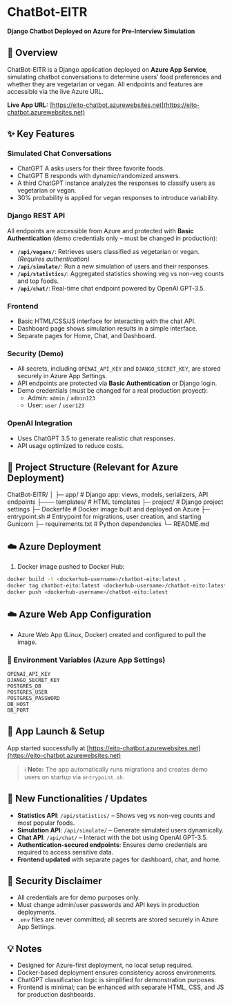 # ChatBot-EITR

**Django Chatbot Deployed on Azure for Pre-Interview Simulation**

## 🧠 Overview

ChatBot-EITR is a Django application deployed on **Azure App Service**, simulating chatbot conversations to determine users’ food preferences and whether they are vegetarian or vegan. All endpoints and features are accessible via the live Azure URL.

**Live App URL:** [https://eito-chatbot.azurewebsites.net](https://eito-chatbot.azurewebsites.net)

## ✨ Key Features

### Simulated Chat Conversations
- ChatGPT A asks users for their three favorite foods.
- ChatGPT B responds with dynamic/randomized answers.
- A third ChatGPT instance analyzes the responses to classify users as vegetarian or vegan.
- 30% probability is applied for vegan responses to introduce variability.

### Django REST API
All endpoints are accessible from Azure and protected with **Basic Authentication** (demo credentials only – must be changed in production):

- **`/api/vegans/`**: Retrieves users classified as vegetarian or vegan. *(Requires authentication)*
- **`/api/simulate/`**: Run a new simulation of users and their responses.
- **`/api/statistics/`**: Aggregated statistics showing veg vs non-veg counts and top foods.
- **`/api/chat/`**: Real-time chat endpoint powered by OpenAI GPT-3.5.

### Frontend
- Basic HTML/CSS/JS interface for interacting with the chat API.
- Dashboard page shows simulation results in a simple interface.
- Separate pages for Home, Chat, and Dashboard.

### Security (Demo)
- All secrets, including `OPENAI_API_KEY` and `DJANGO_SECRET_KEY`, are stored securely in Azure App Settings.
- API endpoints are protected via **Basic Authentication** or Django login.
- Demo credentials (must be changed for a real production proyect):
  - Admin: `admin` / `admin123`
  - User: `user` / `user123`

### OpenAI Integration
- Uses ChatGPT 3.5 to generate realistic chat responses.
- API usage optimized to reduce costs.

## 📁 Project Structure (Relevant for Azure Deployment)

ChatBot-EITR/
│
├─ app/ # Django app: views, models, serializers, API endpoints
├─── templates/ # HTML templates
├─ project/ # Django project settings
├─ Dockerfile # Docker image built and deployed on Azure
├─ entrypoint.sh # Entrypoint for migrations, user creation, and starting Gunicorn
├─ requirements.txt # Python dependencies
└─ README.md


## ☁️ Azure Deployment

1. Docker image pushed to Docker Hub:

```bash
docker build -t <dockerhub-username>/chatbot-eito:latest .
docker tag chatbot-eito:latest <dockerhub-username>/chatbot-eito:latest
docker push <dockerhub-username>/chatbot-eito:latest
```

## ☁️ Azure Web App Configuration

- Azure Web App (Linux, Docker) created and configured to pull the image.

### 🔧 Environment Variables (Azure App Settings)

```env
OPENAI_API_KEY
DJANGO_SECRET_KEY
POSTGRES_DB
POSTGRES_USER
POSTGRES_PASSWORD
DB_HOST
DB_PORT
```
## 🚀 App Launch & Setup

App started successfully at [https://eito-chatbot.azurewebsites.net](https://eito-chatbot.azurewebsites.net)

> ℹ️ **Note:** The app automatically runs migrations and creates demo users on startup via `entrypoint.sh`.

## 🎯 New Functionalities / Updates

- **Statistics API**: `/api/statistics/` – Shows veg vs non-veg counts and most popular foods.
- **Simulation API**: `/api/simulate/` – Generate simulated users dynamically.
- **Chat API**: `/api/chat/` – Interact with the bot using OpenAI GPT-3.5.
- **Authentication-secured endpoints**: Ensures demo credentials are required to access sensitive data.
- **Frontend updated** with separate pages for dashboard, chat, and home.

## 🔐 Security Disclaimer

- All credentials are for demo purposes only.
- Must change admin/user passwords and API keys in production deployments.
- `.env` files are never committed; all secrets are stored securely in Azure App Settings.

## 💡 Notes

- Designed for Azure-first deployment, no local setup required.
- Docker-based deployment ensures consistency across environments.
- ChatGPT classification logic is simplified for demonstration purposes.
- Frontend is minimal; can be enhanced with separate HTML, CSS, and JS for production dashboards.
